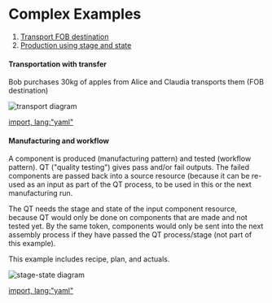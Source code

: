 # Complex Examples

1. [Transport FOB destination](#transportation-with-transfer)
1. [Production using stage and state](#manufacturing-and-workflow)

#### Transportation with transfer

Bob purchases 30kg of apples from Alice and Claudia transports them (FOB destination)

![transport diagram](https://raw.githubusercontent.com/valueflows/valueflows/master/release-doc-in-process/transport-transfer.png)

[import, lang:"yaml"](../../examples/transport-with-transfer.yaml)

#### Manufacturing and workflow

A component is produced (manufacturing pattern) and tested (workflow pattern).  QT ("quality testing") gives pass and/or fail outputs.  The failed components are passed back into a source resource (because it can be re-used as an input as part of the QT process, to be used in this or the next manufacturing run.

The QT needs the stage and state of the input component resource, because QT would only be done on components that are made and not tested yet.  By the same token, components would only be sent into the next assembly process if they have passed the QT process/stage (not part of this example).

This example includes recipe, plan, and actuals.

![stage-state diagram](https://raw.githubusercontent.com/valueflows/valueflows/master/release-doc-in-process/stage-state.png)

[import, lang:"yaml"](../../examples/workflow-stage-state.yaml)
